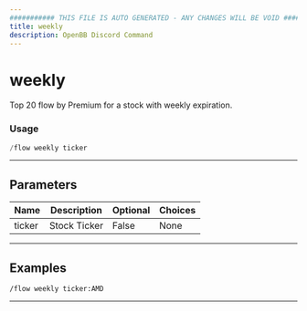 ```yaml
---
########### THIS FILE IS AUTO GENERATED - ANY CHANGES WILL BE VOID ###########
title: weekly
description: OpenBB Discord Command
---
```


# weekly

Top 20 flow by Premium for a stock with weekly expiration.

### Usage

```python wordwrap
/flow weekly ticker
```

---

## Parameters

| Name | Description | Optional | Choices |
| ---- | ----------- | -------- | ------- |
| ticker | Stock Ticker | False | None |


---

## Examples

```
/flow weekly ticker:AMD
```

---
